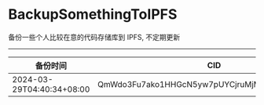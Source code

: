 # BackupSomethingToIPFS
备份一些个人比较在意的代码存储库到 IPFS, 不定期更新

---

| 备份时间                  | CID                                            |
| ------------------------- | ---------------------------------------------- |
| 2024-03-29T04:40:34+08:00 | QmWdo3Fu7ako1HHGcN5yw7pUYCjruMjMq8hQzgnWhXkeLR |
